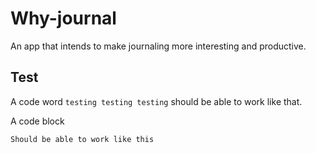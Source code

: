 # Why-journal
An app that intends to make journaling more interesting and productive.


## Test
A code word ```testing testing testing``` should be able to work like that.

A code block
```
Should be able to work like this
```
